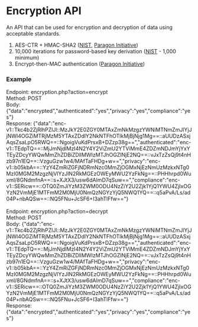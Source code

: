 # Encryption API
An API that can be used for encryption and decryption of data using acceptable standards.<br />

1. AES-CTR + HMAC-SHA2 (<a href="https://csrc.nist.gov/projects/block-cipher-techniques" target="_blank">NIST</a>, <a href="https://paragonie.com/white-paper/2015-secure-php-data-encryption" target="_blank">Paragon Initiative</a>)<br />
2. 10,000 iterations for password-based key derivation (<a href="https://nvlpubs.nist.gov/nistpubs/Legacy/SP/nistspecialpublication800-132.pdf" target="_blank">NIST</a> - 1,000 minimum)<br />
3. Encrypt-then-MAC authentication (<a href="https://paragonie.com/white-paper/2015-secure-php-data-encryption" target="_blank">Paragon Initiative</a>)<br />

### Example
Endpoint: encryption.php?action=encrypt<br />
Method: POST<br />
Body: {"data":"encrypted","authenticated":"yes","privacy":"yes","compliance":"yes"}<br />
Response: {"data":"enc-v1::Tkc4b2ZjRlhPZlJl::MzJkY2E0ZGY0MTAxZmNkMzgzYWNiMTNmZmJlYjJjNWI4OGZiMTRjMzM5YTAxZDdlY2NkNTFhOTlkMjBjNjg1Mg==::aUUDzASxjAqsZsaLpO5RWQ==::NgoigVuKdPrsxB+DZzp38g==","authenticated":"enc-v1::TEdpTQ==::MjJmNjdlMzI4N2Y4Y2ViZmU2YTViMmE4ZDZmNDJmYjYxYTEyZDcyYWQwMmZhZDBiZDllMWIzMTJhOGZlNjE2NQ==::vJxTzZsQj9t4nHzb97n1EQ==::VzguGzw1w4\/MAfTaFHDg+w==","privacy":"enc-v1::b05kbA==::YzY4ZmRiZGFjNDRmNzc0MmZjOGMxNjEzNmUzMzkxNTg0MzI0MGM2MzgzNjVlYzJlN2RkMGEzOWEyMWU2YzFkNg==::PHHhrpd0Wuxml\/8GNdmfnA==::s+XJtX3\/usw6dAImD7qSuw==","compliance":"enc-v1::SERicw==::OTQ0ZmJiYzM3ZWM0ODU4NzZiY2U2Zjk1YjQ1YWU4ZjIxOGYzN2VmMjE1MTFmM2M0MjU0NmQzNGYzYjQ5NWQ1YQ==::q5aPvA\/Ls\/ad04P+nbAQSw==::NQ5FNu+JcSF6+I3ahTlFfw=="}<br />
<br />
Endpoint: encryption.php?action=decrypt<br />
Method: POST<br />
Body: {"data":"enc-v1::Tkc4b2ZjRlhPZlJl::MzJkY2E0ZGY0MTAxZmNkMzgzYWNiMTNmZmJlYjJjNWI4OGZiMTRjMzM5YTAxZDdlY2NkNTFhOTlkMjBjNjg1Mg==::aUUDzASxjAqsZsaLpO5RWQ==::NgoigVuKdPrsxB+DZzp38g==","authenticated":"enc-v1::TEdpTQ==::MjJmNjdlMzI4N2Y4Y2ViZmU2YTViMmE4ZDZmNDJmYjYxYTEyZDcyYWQwMmZhZDBiZDllMWIzMTJhOGZlNjE2NQ==::vJxTzZsQj9t4nHzb97n1EQ==::VzguGzw1w4\/MAfTaFHDg+w==","privacy":"enc-v1::b05kbA==::YzY4ZmRiZGFjNDRmNzc0MmZjOGMxNjEzNmUzMzkxNTg0MzI0MGM2MzgzNjVlYzJlN2RkMGEzOWEyMWU2YzFkNg==::PHHhrpd0Wuxml\/8GNdmfnA==::s+XJtX3\/usw6dAImD7qSuw==","compliance":"enc-v1::SERicw==::OTQ0ZmJiYzM3ZWM0ODU4NzZiY2U2Zjk1YjQ1YWU4ZjIxOGYzN2VmMjE1MTFmM2M0MjU0NmQzNGYzYjQ5NWQ1YQ==::q5aPvA\/Ls\/ad04P+nbAQSw==::NQ5FNu+JcSF6+I3ahTlFfw=="}<br />
Response: {"data":"encrypted","authenticated":"yes","privacy":"yes","compliance":"yes"}

